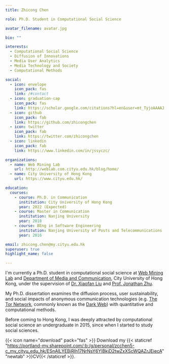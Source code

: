 ```yaml
---
title: Zhicong Chen

role: Ph.D. Student in Computational Social Science

avatar_filename: avatar.jpg

bio: ""

interests:
  - Computational Social Science
  - Diffusion of Innovations
  - Media User Analytics
  - Media Technology and Society
  - Computational Methods

social:
  - icon: envelope
    icon_pack: fas
    link: /#contact
  - icon: graduation-cap
    icon_pack: fas
    link: https://scholar.google.com/citations?hl=en&user=mt_TyjoAAAAJ
  - icon: github
    icon_pack: fab
    link: https://github.com/zhicongchen
  - icon: twitter
    icon_pack: fab
    link: https://twitter.com/zhicongchen
  - icon: linkedin
    icon_pack: fab
    link: https://www.linkedin.com/in/jssyczc/

organizations:
  - name: Web Mining Lab
    url: http://weblab.com.cityu.edu.hk/blog/home/
  - name: City University of Hong Kong
    url: https://www.cityu.edu.hk/

education:
  courses:
    - course: Ph.D. in Communication
      institution: City University of Hong Kong
      year: 2022 (Expected)
    - course: Master in Communication
      institution: Nanjing University
      year: 2018
    - course: BEng in Software Engineering
      institution: Nanjing University of Posts and Telecommunications
      year: 2016

email: zhicong.chen@my.cityu.edu.hk
superuser: true
highlight_name: false

---
```

I'm currently a Ph.D. student in computational social science at [Web Mining Lab](http://weblab.com.cityu.edu.hk/) and [Department of Media and Communication](https://www.cityu.edu.hk/com), City University of Hong Kong, under the supervision of [Dr. Xiaofan Liu](https://www.cityu.edu.hk/com/Profile.aspx?u=xliu347) and [Prof. Jonathan Zhu](https://www.cityu.edu.hk/com/Profile.aspx?u=enjhzhu). 

My Ph.D. dissertation examines the diffusion process, user sustainability, and social impacts of anonymous communication technologies (e.g. [The Tor Network](https://torproject.org/), commonly known as the [Dark Web](https://en.wikipedia.org/wiki/Dark_web)) with quantitative and computational methods.

Before coming to Hong Kong, I was deeply attracted by computational social science an undergraduate in 2015, since when I started to study social sciences. 

{{< icon name="download" pack="fas" >}} Download my {{< staticref "https://portland-my.sharepoint.com/:b:/g/personal/zcchen5-c_my_cityu_edu_hk/ESnAlLYEBiRIh17NrNsY6YIBkjD2twZxXScWQAZrJEiecA" "newtab" >}}CV{{< /staticref >}}.